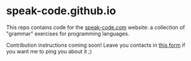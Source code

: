# speak-code.github.io

This repo contains code for the [speak-code.com](http://speak-code.com) website: a collection of "grammar" exercises for programming languages.

Contribution instructions coming soon! Leave you contacts in [this form](https://goo.gl/forms/EFQhBFD1mGhEJaef2) if you want me to ping you about it ;)
